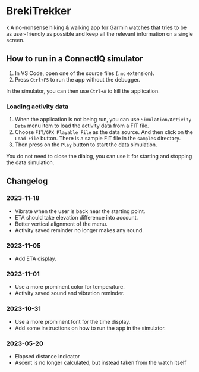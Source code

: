 # BrekiTrekker
k
A no-nonsense hiking & walking app for Garmin watches that tries to be as
user-friendly as possible and keep all the relevant information on a single
screen.

## How to run in a ConnectIQ simulator

1. In VS Code, open one of the source files (`.mc` extension).
2. Press `Ctrl+F5` to run the app without the debugger.

In the simulator, you can then use `Ctrl+A` to kill the application.

### Loading activity data

1. When the application is not being run, you can use `Simulation/Activity Data`
   menu item to load the activity data from a FIT file.
2. Choose `FIT/GPX Playable File` as the data source. And then click on the
   `Load File` button. There is a sample FIT file in the `samples` directory.
3. Then press on the `Play` button to start the data simulation.

You do not need to close the dialog, you can use it for starting and stopping
the data simulation.

## Changelog

### 2023-11-18

- Vibrate when the user is back near the starting point.
- ETA should take elevation difference into account.
- Better vertical alignment of the menu.
- Activity saved reminder no longer makes any sound.

### 2023-11-05

- Add ETA display.

### 2023-11-01

- Use a more prominent color for temperature.
- Activity saved sound and vibration reminder.

### 2023-10-31

- Use a more prominent font for the time display.
- Add some instructions on how to run the app in the simulator.

### 2023-05-20

- Elapsed distance indicator
- Ascent is no longer calculated, but instead taken from the watch itself
